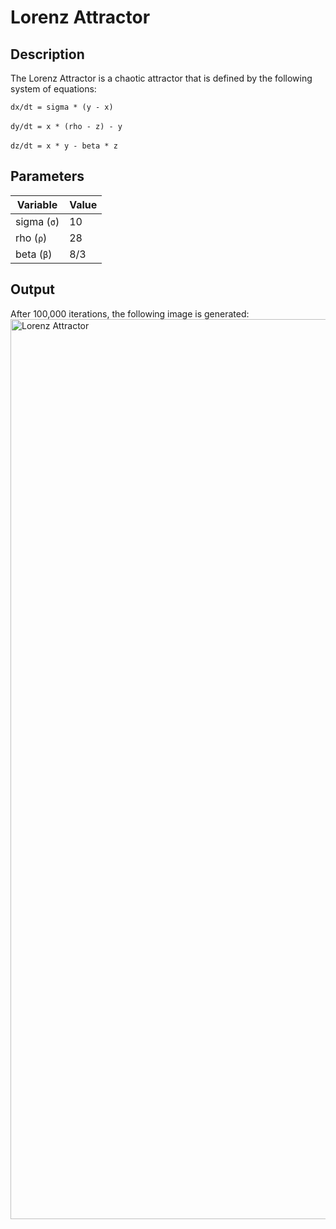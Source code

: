 # Lorenz Attractor

## Description

The Lorenz Attractor is a chaotic attractor that is defined by the following system of equations:

```dx/dt = sigma * (y - x)```
<br/>
<br/>
```dy/dt = x * (rho - z) - y```
<br/>
<br/>
```dz/dt = x * y - beta * z```


## Parameters

| Variable | Value |
| -------- | ----- |
| sigma (```σ```) | 10  |
| rho (```ρ```)   | 28  |
| beta (```β```)  | 8/3 |

## Output

After 100,000 iterations, the following image is generated:
<img src="https://github.com/user-attachments/assets/06a4daa4-1bbc-4a40-816b-8cfb7b1aad52" alt="Lorenz Attractor" width="1440"/>


